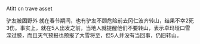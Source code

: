 Atitt cn trave asset


驴友被困野外
就在春节期间，也有驴友不顾危险前去冈仁波齐转山，结果不幸2死3伤。事实上，就在5人出发之前，当地人就提醒他们不要转山，表示卓玛垭口雪深过膝，而且天气预报也预报了大雪将至，但5人并没有当回事，仍旧转山。

